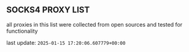 ## SOCKS4 PROXY LIST

all proxies in this list were collected from open sources and tested for functionality

last update: `2025-01-15 17:20:06.607779+00:00`